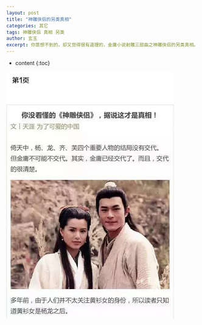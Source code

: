 ```yaml
---
layout: post
title: "神雕侠侣的另类真相"
categories: 其它
tags: 神雕侠侣 真相 另类
author: 玄玉
excerpt: 你意想不到的，却又觉得很有道理的，金庸小说射雕三部曲之神雕侠侣的另类真相。
---
```


* content
{:toc}

![](/img/2016-10-18/legend-of-condor-hero-01.png)